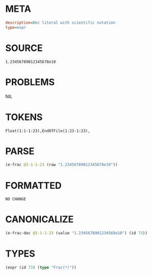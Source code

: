 # META
~~~ini
description=Dec literal with scientific notation
type=expr
~~~
# SOURCE
~~~roc
1.23456789012345678e10
~~~
# PROBLEMS
NIL
# TOKENS
~~~zig
Float(1:1-1:23),EndOfFile(1:23-1:23),
~~~
# PARSE
~~~clojure
(e-frac @1-1-1-23 (raw "1.23456789012345678e10"))
~~~
# FORMATTED
~~~roc
NO CHANGE
~~~
# CANONICALIZE
~~~clojure
(e-frac-dec @1-1-1-23 (value "1.2345678901234568e10") (id 73))
~~~
# TYPES
~~~clojure
(expr (id 73) (type "Frac(*)"))
~~~